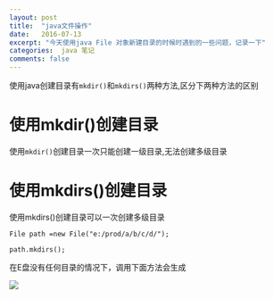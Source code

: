 ```yaml
---
layout: post
title:  "java文件操作"
date:   2016-07-13
excerpt: "今天使用java File 对象新建目录的时候时遇到的一些问题，记录一下"
categories:  java 笔记
comments: false
---
```


使用java创建目录有`mkdir()`和`mkdirs()`两种方法,区分下两种方法的区别

# 使用mkdir()创建目录

使用`mkdir()`创建目录一次只能创建一级目录,无法创建多级目录

# 使用mkdirs()创建目录

使用mkdirs()创建目录可以一次创建多级目录

 ```File path =new File("e:/prod/a/b/c/d/");```

 ```path.mkdirs();```
 
 在E盘没有任何目录的情况下，调用下面方法会生成
 
 ![](http://sml9520.oschina.io/smallsand/image/20160713195027.png)